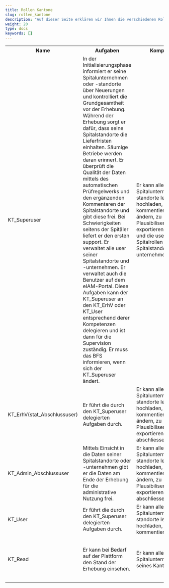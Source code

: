 ```yaml
---
title: Rollen Kantone
slug: rollen_kantone
description: "Auf dieser Seite erklären wir Ihnen die verschiedenen Rollen eines Kantonsbenutzers."
weight: 20
type: docs
keywords: []
---
```


<table style="width:100%">
  <tr>
    <th style="width:22%"> Name </div></th>
    <th> Aufgaben </th>
    <th style="width:20%"> Kompetenzen </div> </th>
    <th style="width:32%"> Verantwortung </div> </th>
  </tr>
  <tr>
    <td> KT_Superuser </td>
    <td> In der Initialisierungsphase informiert er seine Spitalunternehmen oder -standorte über Neuerungen und kontrolliert die Grundgesamtheit vor der Erhebung. Während der Erhebung sorgt er dafür, dass seine Spitalstandorte die Lieferfristen einhalten. Säumige Betriebe werden daran erinnert. Er überprüft die Qualität der Daten mittels des automatischen Prüfregelwerks und den ergänzenden Kommentaren der Spitalstandorte und gibt diese frei. Bei Schwierigkeiten seitens der Spitäler liefert er den ersten support. Er verwaltet alle user seiner Spitalstandorte und -unternehmen. Er verwaltet auch die Benutzer auf dem eIAM-Portal. Diese Aufgaben kann der KT_Superuser an den KT_ErhV oder KT_User entsprechend derer Kompetenzen delegieren und ist dann für die Supervision zuständig. Er muss das BFS informieren, wenn sich der KT_Superuser ändert. </td>
    <td> Er kann alle Daten seiner Spitalunternehmen und- standorte lesen, hochladen, kommentieren, Prüfstati ändern, zu Plausibiliserungszwecken exportieren, abschliessen und die user aller Spitalrollen seiner Spitalstandorte und -unternehmen verwalten. </td>
    <td> Er sorgt dafür, dass die Erhebung in den Spitalunternehmen innerhalb seines Zuständigkeitsgebiets durchgeführt wird und informiert diese über anstehende Neuerungen. Bei konzeptuellen, technischen oder inhaltlichen Fragen sind die Kantone erste Anlaufstelle. Sie führen Eingangskontrollen sowie Rückfragen durch und besorgen das Mahnwesen. Bis Ende Juni des Erhebungsjahres sorgt der Kanton dafür, dass die verlangten Informationen aller im Kanton ansässigen Spitalunternehmen und -standorten mit gesundheitspolizeilicher Betriebsbewilligung korrekt und vollständig vorliegen. Die vom Spitalunternehmen angegebenen Begründungen bei Fehlermeldungen auf dem Prüfprotokoll werden vom Kanton auf ihre Plausibilität hin überprüft und akzeptiert. Er ist dafür zuständig, die Aktivitäten der Nutzer zu überwachen, Profile für neue Nutzer zu erstellen und sie zu deaktivieren, wenn sie keinen Zugriff mehr benötigen. </td>
  </tr>
  <tr>
    <td> KT_ErhV(stat_Abschlussuser) </td>
    <td> Er führt die durch den KT_Superuser delegierten Aufgaben durch. </td>
    <td> Er kann alle Daten seiner Spitalunternehmen und- standorte lesen, hochladen, kommentieren, Prüfstati ändern, zu Plausibiliserungszwecken exportieren, abschliessen. </td>
    <td> Die kantonale Erhebungsstelle gibt für das betroffene Erhebungsjahr Ende Juli die Daten der Spitalunternehmen auf ihrem Hoheitsgebiet für die Nutzung nach BStatG frei. </td>
  </tr>
  <tr>
    <td> KT_Admin_Abschlussuser </td>
    <td> Mittels Einsicht in die Daten seiner Spitalstandorte oder -unternehmen gibt er die Daten am Ende der Erhebung für die administrative Nutzung frei. </td>
    <td> Er kann alle Daten seiner Spitalunternehmen und- standorte lesen, hochladen, kommentieren, Prüfstati ändern, zu Plausibiliserungszwecken exportieren, abschliessen. </td>
    <td> Das kantonale Gesundheitsamt gibt für das betroffene Erhebungsjahr Ende Juli die Daten der Spitalunternehmen auf ihrem Hoheitsgebiet für die Nutzung nach KVG frei. </td>   
  </tr>
  <tr>
    <td> KT_User </td>
    <td> Er führt die durch den KT_Superuser delegierten Aufgaben durch. </td>
    <td> Er kann alle Daten seiner Spitalunternehmen und- standorte lesen, hochladen, kommentieren. </td>
    <td> Er unterstützt den KT_Superuser in seinen Aufgaben. </td>
  </tr>
  <tr>
    <td> KT_Read </td>
    <td> Er kann bei Bedarf auf der Plattform den Stand der Erhebung einsehen. </td>
    <td> Er kann alle Daten aller Spitalunternehmen seines Kantons lesen. </td>
    <td> Er unterliegt der Schweigepflicht und darf keine Information über gelesene Informationen auf der Plattform Unbefugten mitteilen. </td>
  </tr>
</table>
